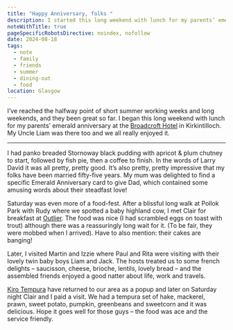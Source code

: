 ```yaml
---
title: "Happy Anniversary, folks "
description: I started this long weekend with lunch for my parents’ emerald anniversary
noteWithTitle: true
pageSpecificRobotsDirective: noindex, nofollow
date: 2024-08-18
tags:
  - note
  - family
  - friends
  - summer
  - dining-out
  - food
location: Glasgow
---
```

I’ve reached the halfway point of short summer working weeks and long weekends, and they been great so far. I began this long weekend with lunch for my parents’ emerald anniversary at the [Broadcroft Hotel](https://www.broadcrofthotel.com/) in Kirkintilloch. My Uncle Liam was there too and we all really enjoyed it.

---

I had panko breaded Stornoway black pudding with apricot & plum chutney to start, followed by fish pie, then a coffee to finish. In the words of Larry David it was all pretty, pretty good. It’s also pretty, pretty impressive that my folks have been married fifty-five years. My mum was delighted to find a specific Emerald Anniversary card to give Dad, which contained some amusing words about their steadfast love!

Saturday was even more of a food-fest. After a blissful long walk at Pollok Park with Rudy where we spotted a baby highland cow, I met Clair for breakfast at [Outlier](https://www.instagram.com/outlier.gla). The food was nice (I had scrambled eggs on toast with trout) although there was a reassuringly long wait for it. (To be fair, they were mobbed when I arrived). Have to also mention: their cakes are banging!

Later, I visited Martin and Izzie where Paul and Rita were visiting with their lovely twin baby boys Liam and Jack. The hosts treated us to some french delights – saucisson, cheese, brioche, lentils, lovely bread – and the assembled friends enjoyed a good natter about life, work and travels.

[Kiro Tempura](https://www.instagram.com/tempurakiro/) have returned to our area as a popup and later on Saturday night Clair and I paid a visit. We had a tempura set of hake, mackerel, prawn, sweet potato, pumpkin, greenbeans and sweetcorn and it was delicious. Hope it goes well for those guys – the food was ace and the service friendly.

